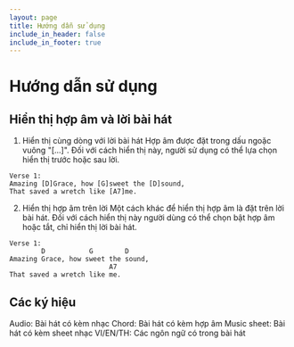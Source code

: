```yaml
---
layout: page
title: Hướng dẫn sử dụng
include_in_header: false
include_in_footer: true
---
```


# Hướng dẫn sử dụng

## Hiển thị hợp âm và lời bài hát
1. Hiển thị cùng dòng với lời bài hát
Hợp âm được đặt trong dấu ngoặc vuông "[...]". Đối với cách hiển thị này, người sử dụng có thể lựa chọn hiển thị trước hoặc sau lời.
```
Verse 1:
Amazing [D]Grace, how [G]sweet the [D]sound,
That saved a wretch like [A7]me.
```
2. Hiển thị hợp âm trên lời
Một cách khác để hiển thị hợp âm là đặt trên lời bài hát. Đối với cách hiển thị này người dùng có thể chọn bật hợp âm hoặc tắt, chỉ hiển thị lời bài hát. 

```
Verse 1:
        D           G        D
Amazing Grace, how sweet the sound,
                         A7
That saved a wretch like me.
```

## Các ký hiệu
Audio: Bài hát có kèm nhạc
Chord: Bài hát có kèm hợp âm
Music sheet: Bài hát có kèm sheet nhạc
VI/EN/TH: Các ngôn ngữ có trong bài hát



